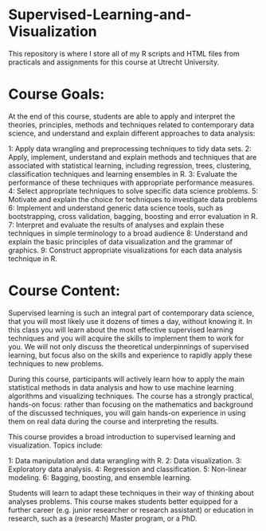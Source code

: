 # Supervised-Learning-and-Visualization

This repository is where I store all of my R scripts and HTML files from practicals and assignments for this course at Utrecht University. 

# Course Goals: 

At the end of this course, students are able to apply and interpret the theories, principles, methods and techniques related to contemporary data science, and understand and explain different approaches to data analysis:

1: Apply data wrangling and preprocessing techniques to tidy data sets.
2: Apply, implement, understand and explain methods and techniques that are associated with statistical 
learning, including regression, trees, clustering, classification techniques and learning ensembles in R.
3: Evaluate the performance of these techniques with appropriate performance measures.
4: Select appropriate techniques to solve specific data science problems.
5: Motivate and explain the choice for techniques to investigate data problems
6: Implement and understand generic data science tools, such as bootstrapping, cross validation, bagging, boosting and error evaluation in R.
7: Interpret and evaluate the results of analyses and explain these techniques in simple terminology to a broad audience
8: Understand and explain the basic principles of data visualization and the grammar of graphics.
9: Construct appropriate visualizations for each data analysis technique in R.

# Course Content: 

Supervised learning is such an integral part of contemporary data science, that you will most likely use it dozens of times a day, without knowing it. In this class you will learn about the most effective supervised learning techniques and you will acquire the skills to implement them to work for you. We will not only discuss the theoretical underpinnings of supervised learning, but focus also on the skills and experience to rapidly apply these techniques to new problems.

During this course, participants will actively learn how to apply the main statistical methods in data analysis and how to use machine learning algorithms and visualizing techniques. The course has a strongly practical, hands-on focus: rather than focusing on the mathematics and background of the discussed techniques, you will gain hands-on experience in using them on real data during the course and interpreting the results.

This course provides a broad introduction to supervised learning and visualization. Topics include:

1: Data manipulation and data wrangling with R.
2: Data visualization.
3: Exploratory data analysis.
4: Regression and classification.
5: Non-linear modeling.
6: Bagging, boosting, and ensemble learning.

Students will learn to adapt these techniques in their way of thinking about analyses problems. This course makes students better equipped for a further career (e.g. junior researcher or research assistant) or education in research, such as a (research) Master program, or a PhD.
